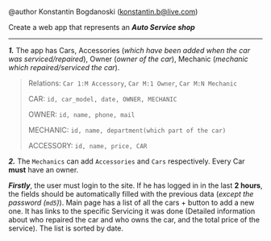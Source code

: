 @author Konstantin Bogdanoski (konstantin.b@live.com)

Create a web app that represents an ***Auto Service shop***
***
***1.*** The app has Cars, Accessories (_which have been added when the car was serviced/repaired_),
Owner (_owner of the car_), Mechanic (_mechanic which repaired/serviced the car_).
> Relations: `Car 1:M Accessory`, `Car M:1 Owner`, `Car M:N Mechanic`
>
> CAR: `id, car_model, date, OWNER, MECHANIC`
>
> OWNER: `id, name, phone, mail`
>
> MECHANIC: `id, name, department(which part of the car)`
>
> ACCESSORY: `id, name, price, CAR`

***2.*** The `Mechanics` can add `Accessories` and `Cars` respectively. Every Car **must** have an owner.

***Firstly***, the user must login to the site. If he has logged in in the last **2 hours**, the fields should be automatically filled with the previous data (_except the password (`md5`)_).
Main page has a list of all the cars + button to add a new one.
It has links to the specific Servicing it was done (Detailed information about
who repaired the car and who owns the car, and the total price of the service). The list is sorted by date.